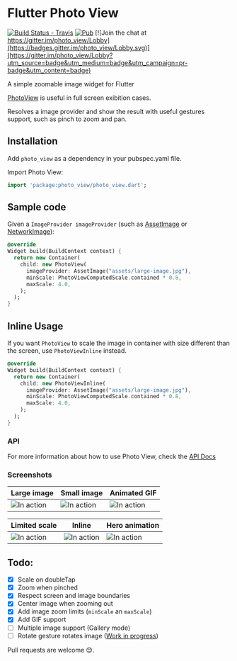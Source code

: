 # Flutter Photo View 

[![Build Status - Travis](https://travis-ci.org/renancaraujo/photo_view.svg?branch=master)](https://travis-ci.org/renancaraujo/photo_view) [![Pub](https://img.shields.io/pub/v/photo_view.svg?style=popout)](https://pub.dartlang.org/packages/photo_view) [![Join the chat at https://gitter.im/photo_view/Lobby](https://badges.gitter.im/photo_view/Lobby.svg)](https://gitter.im/photo_view/Lobby?utm_source=badge&utm_medium=badge&utm_campaign=pr-badge&utm_content=badge)

A simple zoomable image widget for Flutter

[PhotoView](/lib/photo_view.dart) is useful in full screen exibition cases.

Resolves a image provider and show the result with useful gestures support, such as pinch to zoom and pan.

## Installation

Add `photo_view` as a dependency in your pubspec.yaml file.

Import Photo View:
```dart
import 'package:photo_view/photo_view.dart';
```


## Sample code

Given a `ImageProvider imageProvider` (such as [AssetImage](https://docs.flutter.io/flutter/painting/AssetImage-class.html) or [NetworkImage](https://docs.flutter.io/flutter/painting/NetworkImage-class.html)):

```dart
@override
Widget build(BuildContext context) {
  return new Container(
    child: new PhotoView(
      imageProvider: AssetImage("assets/large-image.jpg"),
      minScale: PhotoViewComputedScale.contained * 0.8,
      maxScale: 4.0,
    );
  );
}
```

## Inline Usage

If you want `PhotoView` to scale the image in container with size different than the screen, use `PhotoViewInline` instead.

```dart
@override
Widget build(BuildContext context) {
  return new Container(
    child: new PhotoViewInline(
      imageProvider: AssetImage("assets/large-image.jpg"),
      minScale: PhotoViewComputedScale.contained * 0.8,
      maxScale: 4.0,
    );
  );
}
```

### API

For more information about how to use Photo View, check the [API Docs](https://pub.dartlang.org/documentation/photo_view/latest/photo_view/photo_view-library.html)

### Screenshots


| Large image  | Small image | Animated GIF  |
| ------------- | ------------- | ------------- |
| ![In action](https://github.com/renancaraujo/photo_view/blob/master/screen1.gif)  | ![In action](https://github.com/renancaraujo/photo_view/blob/master/screen2.gif)  | ![In action](https://github.com/renancaraujo/photo_view/blob/master/screen3.gif)  |

| Limited scale | Inline | Hero animation |
| ------------- | ------------- | ------------- |
| ![In action](https://github.com/renancaraujo/photo_view/blob/master/screen4.gif)  | ![In action](https://github.com/renancaraujo/photo_view/blob/master/screen5.gif)  | ![In action](https://github.com/renancaraujo/photo_view/blob/master/screen6.gif)  |


## Todo:

- [x] Scale on doubleTap
- [x] Zoom when pinched
- [x] Respect screen and image boundaries
- [x] Center image when zooming out
- [x] Add image zoom limits (`minScale` an `maxScale`)
- [x] Add GIF support
- [ ] Multiple image support (Gallery mode)
- [ ] Rotate gesture rotates image ([Work in progress](https://github.com/renancaraujo/photo_view/pull/4))

Pull requests are welcome 😊.




